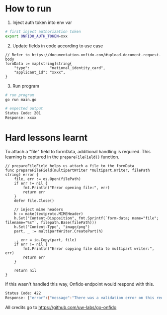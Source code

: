 # How to run

1. Inject auth token into env var
```bash
# first inject authorization token
export ONFIDO_AUTH_TOKEN=xxx
```

2. Update fields in code according to use case
```golang
// Refer to https://documentation.onfido.com/#upload-document-request-body
formData := map[string]string{
    "type":         "national_identity_card",
    "applicant_id": "xxxx",
}
```

3. Run program
```bash
# run program
go run main.go

# expected output
Status Code: 201
Response: xxxx
```

# Hard lessons learnt
To attach a "file" field to formData, additional handling is required. This learning is captured in the `prepareFileField()` function.
```golang
// prepareFileField helps us attach a file to the formData
func prepareFileField(multipartWriter *multipart.Writer, filePath string) error {
	file, err := os.Open(filePath)
	if err != nil {
		fmt.Println("Error opening file:", err)
		return err
	}
	defer file.Close()

	// inject mime headers
	h := make(textproto.MIMEHeader)
	h.Set("Content-Disposition", fmt.Sprintf(`form-data; name="file"; filename="%s"`, filepath.Base(filePath)))
	h.Set("Content-Type", "image/png")
	part, _ := multipartWriter.CreatePart(h)

	_, err = io.Copy(part, file)
	if err != nil {
		fmt.Println("Error copying file data to multipart writer:", err)
		return err
	}

	return nil
}
```

If this wasn't handled this way, Onfido endpoint would respond with this.
```bash
Status Code: 422
Response: {"error":{"message":"There was a validation error on this request","type":"validation_error","fields":{"file":["the content_type of the file has been spoofed"]}}}
```

All credits go to https://github.com/uw-labs/go-onfido